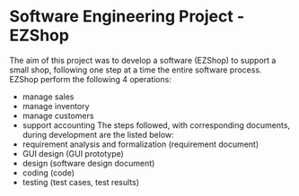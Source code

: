 # Software Engineering Project - EZShop
The aim of this project was to develop a software (EZShop) to support a small shop, following one step at a time the entire software process. </br>
EZShop perform the following 4 operations:
* manage sales
* manage inventory
* manage customers
* support accounting
The steps followed, with corresponding documents, during development are the listed below:
* requirement analysis and formalization (requirement document)
* GUI design (GUI prototype)
* design (software design document)
* coding (code)
* testing (test cases, test results)

